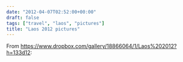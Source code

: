 ```yaml
---
date: "2012-04-07T02:52:00+00:00"
draft: false
tags: ["travel", "laos", "pictures"]
title: "Laos 2012 pictures"
---
```

From https://www.dropbox.com/gallery/18866064/1/Laos%202012?h=133d12:



